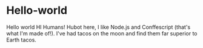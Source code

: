 # Hello-world
Hello world
HI Humans!
Hubot here, I like Node.js and Conffescript (that's what I'm made of!).
I've had tacos on the moon and find them far superior to Earth tacos.
